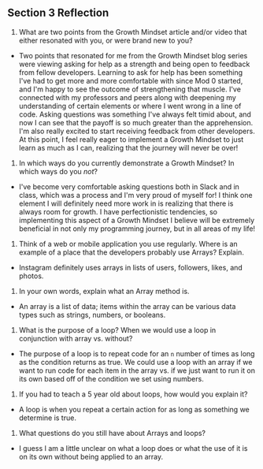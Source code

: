 ## Section 3 Reflection

1. What are two points from the Growth Mindset article and/or video that either resonated with you, or were brand new to you?
- Two points that resonated for me from the Growth Mindset blog series were viewing asking for help
as a strength and being open to feedback from fellow developers. Learning to ask for
help has been something I've had to get more and more comfortable with since Mod 0 started,
and I'm happy to see the outcome of strengthening that muscle. I've connected with my professors
and peers along with deepening my understanding of certain elements or where I went wrong in a line of code.
Asking questions was something I've always felt timid about, and now I can see that the
payoff is so much greater than the apprehension. I'm also really excited to start
receiving feedback from other developers. At this point, I feel really eager to implement
a Growth Mindset to just learn as much as I can, realizing that the journey will never be over!

1. In which ways do you currently demonstrate a Growth Mindset? In which ways do you _not_?
- I've become very comfortable asking questions both in Slack and in class, which was a process
and I'm very proud of myself for! I think one element I will definitely need more work in is
realizing that there is always room for growth. I have perfectionistic tendencies, so implementing
this aspect of a Growth Mindset I believe will be extremely beneficial in not only my programming
journey, but in all areas of my life!

1. Think of a web or mobile application you use regularly. Where is an example of a place that the developers probably use Arrays? Explain.
- Instagram definitely uses arrays in lists of users, followers, likes, and photos.

1. In your own words, explain what an Array method is.
- An array is a list of data; items within the array can be various data types such as strings, numbers, or booleans.

1. What is the purpose of a loop? When we would use a loop in conjunction with array vs. without?
- The purpose of a loop is to repeat code for an `n` number of times as long as the condition returns as true.
We could use a loop with an array if we want to run code for each item in the array vs. if we just
want to run it on its own based off of the condition we set using numbers.

1. If you had to teach a 5 year old about loops, how would you explain it?
- A loop is when you repeat a certain action for as long as something we determine is true.

1. What questions do you still have about Arrays and loops?
- I guess I am a little unclear on what a loop does or what the use of it is on its own without being applied to an array.
